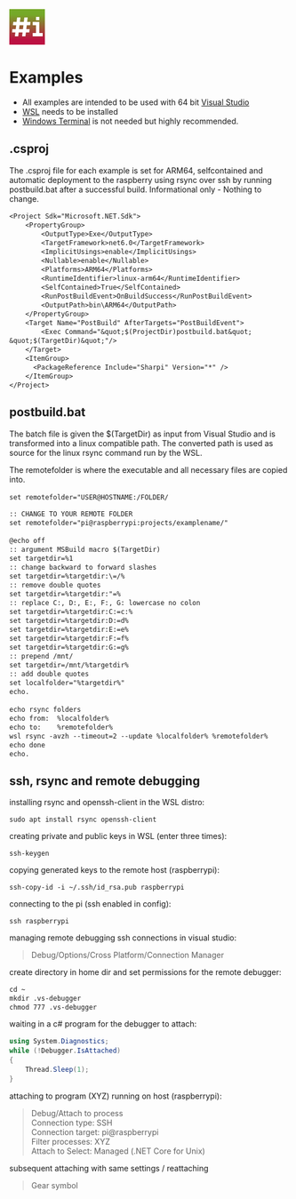 ﻿<img src="../Sharpi/img/sharpi.png">

# Examples

- All examples are intended to be used with 64 bit [Visual Studio](https://visualstudio.microsoft.com/downloads/)
- [WSL](https://docs.microsoft.com/en-us/windows/wsl/install) needs to be installed
- [Windows Terminal](https://github.com/microsoft/terminal) is not needed but highly recommended.

## .csproj
The .csproj file for each 
example is set for ARM64, selfcontained and automatic deployment to the
raspberry using rsync over ssh by running postbuild.bat after a successful build.
Informational only - Nothing to change.
```
<Project Sdk="Microsoft.NET.Sdk">
	<PropertyGroup>
		<OutputType>Exe</OutputType>
		<TargetFramework>net6.0</TargetFramework>
		<ImplicitUsings>enable</ImplicitUsings>
		<Nullable>enable</Nullable>
		<Platforms>ARM64</Platforms>
		<RuntimeIdentifier>linux-arm64</RuntimeIdentifier>
		<SelfContained>True</SelfContained>
		<RunPostBuildEvent>OnBuildSuccess</RunPostBuildEvent>
		<OutputPath>bin\ARM64</OutputPath>
	</PropertyGroup>
	<Target Name="PostBuild" AfterTargets="PostBuildEvent">
		<Exec Command="&quot;$(ProjectDir)postbuild.bat&quot; &quot;$(TargetDir)&quot;"/>
	</Target>
	<ItemGroup>
	  <PackageReference Include="Sharpi" Version="*" />
	</ItemGroup>
</Project>
```

## postbuild.bat

The batch file is given the $(TargetDir) as input from Visual Studio and is transformed into a linux compatible path.
The converted path is used as source for the linux rsync command run by the WSL.

The remotefolder is where the executable and all necessary files are copied into.

`set remotefolder="USER@HOSTNAME:/FOLDER/`

```
:: CHANGE TO YOUR REMOTE FOLDER
set remotefolder="pi@raspberrypi:projects/examplename/"

@echo off
:: argument MSBuild macro $(TargetDir)
set targetdir=%1
:: change backward to forward slashes
set targetdir=%targetdir:\=/%
:: remove double quotes
set targetdir=%targetdir:"=%
:: replace C:, D:, E:, F:, G: lowercase no colon
set targetdir=%targetdir:C:=c:%
set targetdir=%targetdir:D:=d%
set targetdir=%targetdir:E:=e%
set targetdir=%targetdir:F:=f%
set targetdir=%targetdir:G:=g%
:: prepend /mnt/
set targetdir=/mnt/%targetdir%
:: add double quotes
set localfolder="%targetdir%"
echo.

echo rsync folders
echo from:  %localfolder%
echo to:    %remotefolder%
wsl rsync -avzh --timeout=2 --update %localfolder% %remotefolder%
echo done
echo.
```

## ssh, rsync and remote debugging

installing rsync and openssh-client in the WSL distro:
```
sudo apt install rsync openssh-client
```

creating private and public keys in WSL (enter three times):
```
ssh-keygen
```

copying generated keys to the remote host (raspberrypi):
```
ssh-copy-id -i ~/.ssh/id_rsa.pub raspberrypi
```

connecting to the pi (ssh enabled in config):
```
ssh raspberrypi
```

managing remote debugging ssh connections in visual studio:

> Debug/Options/Cross Platform/Connection Manager


create directory in home dir and set permissions for the remote debugger:
```
cd ~
mkdir .vs-debugger
chmod 777 .vs-debugger
```

waiting in a c# program for the debugger to attach:

```csharp
using System.Diagnostics;
while (!Debugger.IsAttached)
{
    Thread.Sleep(1);
}
```

attaching to program (XYZ) running on host (raspberrypi):
> Debug/Attach to process  
> Connection type: SSH  
> Connection target: pi@raspberrypi  
> Filter processes: XYZ  
> Attach to Select: Managed (.NET Core for Unix)

subsequent attaching with same settings / reattaching
> Gear symbol
